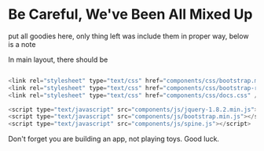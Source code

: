 # Be Careful, We've Been All Mixed Up

put all goodies here, only thing left was include them in proper way, below is a note


In main layout, there should be

```javascript

<link rel="stylesheet" type="text/css" href="components/css/bootstrap.min.css" />
<link rel="stylesheet" type="text/css" href="components/css/bootstrap-responsive.min.css" />
<link rel="stylesheet" type="text/css" href="components/css/docs.css" />

<script type="text/javascript" src="components/js/jquery-1.8.2.min.js"></script>
<script type="text/javascript" src="components/js/bootstrap.min.js"></script>
<script type="text/javascript" src="components/js/spine.js"></script>

```

Don't forget you are building an app, not playing toys. Good luck. 
